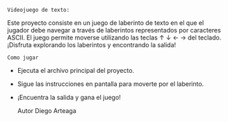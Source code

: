     Videojuego de texto:
Este proyecto consiste en un juego de laberinto de texto en el que el jugador debe navegar 
a través de laberintos representados por caracteres ASCII. El juego permite moverse utilizando 
las teclas ↑ ↓ ← → del teclado.¡Disfruta explorando los laberintos y encontrando la salida!

    Como jugar
- Ejecuta el archivo principal del proyecto.
- Sigue las instrucciones en pantalla para moverte por el laberinto.
- ¡Encuentra la salida y gana el juego!

    Autor
  Diego Arteaga
